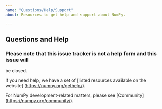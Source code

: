 ```yaml
---
name: "Questions/Help/Support"
about: Resources to get help and support about NumPy.

---
```


## Questions and Help

### Please note that this issue tracker is not a help form and this issue will
be closed.

If you need help, we have a set of [listed resources available on the website]
(https://numpy.org/gethelp/). 

For NumPy development-related matters, please see [Community]
(https://numpy.org/community/).
